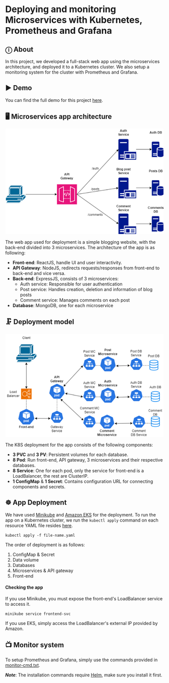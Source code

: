 # Deploying and monitoring Microservices with Kubernetes, Prometheus and Grafana

## ⓘ About
In this project, we developed a full-stack web app using the microservices architecture, and deployed it to a Kubernetes cluster. We also setup a monitoring system for the cluster with Prometheus and Grafana.

## ▶️ Demo
You can find the full demo for this project [here](https://youtu.be/xrzwsUPCGbo).

## 🖥️ Microservices app architecture

<p align="center">
    <img src="./images/app_structure.png" alt="App architecture"/>
</p>

The web app used for deployment is a simple blogging website, with the back-end divided into 3 microservices.
The architecture of the app is as following:
+ **Front-end**: ReactJS, handle UI and user interactivity.
+ **API Gateway**: NodeJS, redirects requests/responses from front-end to back-end and vice versa.
+ **Back-end**: ExpressJS, consists of 3 microservices:
    + Auth service: Responsible for user authentication
    + Post service: Handles creation, deletion and information of blog posts
    + Comment service: Manages comments on each post
+ **Database**: MongoDB, one for each microservice

## 🗜️ Deployment model

<p align="center">
    <img src="./images/k8s_deployment.png" alt="App architecture"/>
</p>

The K8S deployment for the app consists of the following components:
+ **3 PVC** and **3 PV**: Persistent volumes for each database.
+ **8 Pod**: Run front-end, API gateway, 3 microservices and their respective databases.
+ **8 Service**: One for each pod, only the service for front-end is a LoadBalancer, the rest are ClusterIP.
+ **1 ConfigMap** & **1 Secret**: Contains configuration URL for connecting components and secrets.

## ☸️ App Deployment
We have used [Minikube](https://minikube.sigs.k8s.io/docs/) and [Amazon EKS](https://aws.amazon.com/vi/eks/) for the deployment.
To run the app on a Kubernetes cluster, we run the `kubectl apply` command on each resource YAML file resides [here](./kubernetes/).
```
kubectl apply -f file-name.yaml
```
The order of deployment is as follows:
1. ConfigMap & Secret
2. Data volume
3. Databases
4. Microservices & API gateway
5. Front-end

#### Checking the app
If you use Minikube, you must expose the front-end's LoadBalancer service to access it.
```
minikube service frontend-svc
```
If you use EKS, simply access the LoadBalancer's external IP provided by Amazon.

## 📺 Monitor system
To setup Prometheus and Grafana, simply use the commands provided in [monitor-cmd.txt](./monitor-cmd.txt).

***Note***: The installation commands require [Helm](https://helm.sh/), make sure you install it first.
